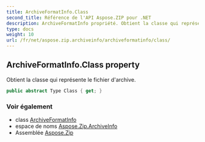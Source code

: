```yaml
---
title: ArchiveFormatInfo.Class
second_title: Référence de l'API Aspose.ZIP pour .NET
description: ArchiveFormatInfo propriété. Obtient la classe qui représente le fichier darchive.
type: docs
weight: 10
url: /fr/net/aspose.zip.archiveinfo/archiveformatinfo/class/
---
```

## ArchiveFormatInfo.Class property

Obtient la classe qui représente le fichier d'archive.

```csharp
public abstract Type Class { get; }
```

### Voir également

* class [ArchiveFormatInfo](../)
* espace de noms [Aspose.Zip.ArchiveInfo](../../archiveformatinfo/)
* Assemblée [Aspose.Zip](../../../)


